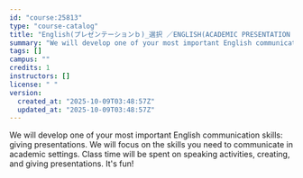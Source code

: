 ```yaml
---
id: "course:25813"
type: "course-catalog"
title: "English(プレゼンテーションｂ)_選択 ／ENGLISH(ACADEMIC PRESENTATION STRATEGIES B)"
summary: "We will develop one of your most important English communication skills: giving presentations. We will focus on the skil…"
tags: []
campus: ""
credits: 1
instructors: []
license: " "
version:
  created_at: "2025-10-09T03:48:57Z"
  updated_at: "2025-10-09T03:48:57Z"
---
```


We will develop one of your most important English communication skills: giving presentations. We will focus on the skills you need to communicate in academic settings. Class time will be spent on speaking activities, creating, and giving presentations. It's fun!
